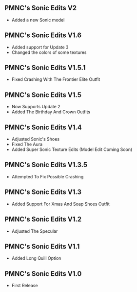 ## PMNC's Sonic Edits V2
- Added a new Sonic model
  
## PMNC's Sonic Edits V1.6
- Added support for Update 3
- Changed the colors of some textures
  
## PMNC's Sonic Edits V1.5.1
- Fixed Crashing With The Frontier Elite Outfit
  
## PMNC's Sonic Edits V1.5
- Now Supports Update 2
- Added The Birthday And Crown Outfits
  
## PMNC's Sonic Edits V1.4
- Adjusted Sonic's Shoes
- Fixed The Aura
- Added Super Sonic Texture Edits (Model Edit Coming Soon)

## PMNC's Sonic Edits V1.3.5
- Attempted To Fix Possible Crashing

## PMNC's Sonic Edits V1.3
- Added Support For Xmas And Soap Shoes Outfit

## PMNC's Sonic Edits V1.2
- Adjusted The Specular

## PMNC's Sonic Edits V1.1
- Added Long Quill Option

## PMNC's Sonic Edits V1.0
- First Release
